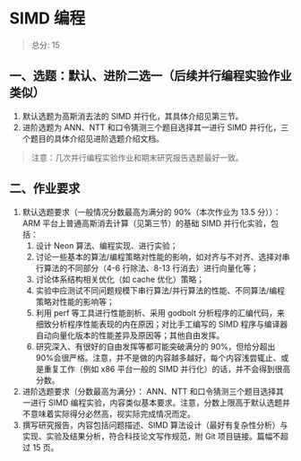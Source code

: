 # SIMD 编程

> 总分: 15

## 一、选题：默认、进阶二选一（后续并行编程实验作业类似）

1. 默认选题为高斯消去法的 SIMD 并行化，其具体介绍见第三节。
2. 进阶选题为 ANN、NTT 和口令猜测三个题目选择其一进行 SIMD 并行化，三个题目的具体介绍见进阶选题介绍文档。

> 注意：几次并行编程实验作业和期末研究报告选题最好一致。

## 二、作业要求

1. 默认选题要求（一般情况分数最高为满分的 90%（本次作业为 13.5 分））： ARM 平台上普通高斯消去计算（见第三节）的基础 SIMD 并行化实验，包括：
   1. 设计 Neon 算法、编程实现、进行实验；
   2. 讨论一些基本的算法/编程策略对性能的影响，如对齐与不对齐、选择对串行算法的不同部分（4-6 行除法、8-13 行消去）进行向量化等；
   3. 讨论体系结构相关优化（如 cache 优化）策略；
   4. 实验中应测试不同问题规模下串行算法/并行算法的性能、不同算法/编程策略对性能的影响等；
   5. 利用 perf 等工具进行性能剖析、采用 godbolt 分析程序的汇编代码，来细致分析程序性能表现的内在原因；对比手工编写的 SIMD 程序与编译器自动向量化版本的性能差异及原因等；其他自由发挥。
   6. 研究深入、有很好的自由发挥等都可能突破满分的 90%，但给分超出 90%会很严格。注意，并不是做的内容越多越好，每个内容浅尝辄止、或是重复工作（例如 x86 平台一般的 SIMD 并行化）的话，并不会得到很高分数。
2. 进阶选题要求（分数最高为满分）： ANN、NTT 和口令猜测三个题目选择其一进行 SIMD 编程实验，内容类似基本要求。注意，分数上限高于默认选题并不意味着实际得分必然高，视实际完成情况而定。
3. 撰写研究报告，内容包括问题描述、SIMD 算法设计（最好有复杂性分析）与实现、实验及结果分析，符合科技论文写作规范，附 Git 项目链接。篇幅不超过 15 页。
